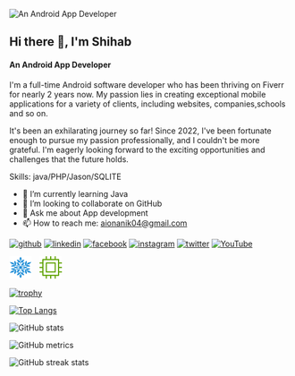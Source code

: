 
![An Android App Developer](https://scontent.fdac178-1.fna.fbcdn.net/v/t39.30808-6/421416310_122134038266085468_1972649420550963152_n.jpg?stp=dst-jpg_s960x960&_nc_cat=102&ccb=1-7&_nc_sid=5f2048&_nc_eui2=AeHuujXxIiehBPoTT7E0i0sfiqmGweQOcnyKqYbB5A5yfJYc5U6EEJoQbYY5Cn1SRQbyFSY4jwMylQMnzZj3R13h&_nc_ohc=jIkqbz4z18sAX8MOuoQ&_nc_oc=AQm8whZA6bWN1p7Uw-CLHYabN7cJHCp8bYpRAIG4DTb42BcC4lAfk3IO8RzpW2CqV_Y&_nc_ht=scontent.fdac178-1.fna&oh=00_AfBmGvGbSSr45Tkvz-r7CevxwVxcgITvK4Oqn1XnnTCY_Q&oe=65F2AADD)

## Hi there 👋, I'm Shihab
#### An Android App Developer


 I'm a full-time Android software developer who has been thriving on Fiverr for nearly 2 years now. My passion lies in creating exceptional mobile applications for a variety of clients, including websites, companies,schools and so on.

It's been an exhilarating journey so far! Since 2022, I've been fortunate enough to pursue my passion professionally, and I couldn't be more grateful. I'm eagerly looking forward to the exciting opportunities and challenges that the future holds.

Skills: java/PHP/Jason/SQLITE

- 🌱 I’m currently learning Java 
- 👯 I’m looking to collaborate on GitHub  
- 💬 Ask me about App development 
- 📫 How to reach me: aionanik04@gmail.com 



[<img src='https://cdn.jsdelivr.net/npm/simple-icons@3.0.1/icons/github.svg' alt='github' height='40'>](https://github.com/Aion03)  [<img src='https://cdn.jsdelivr.net/npm/simple-icons@3.0.1/icons/linkedin.svg' alt='linkedin' height='40'>](https://www.linkedin.com/in/itaher-shihab-aion/)  [<img src='https://cdn.jsdelivr.net/npm/simple-icons@3.0.1/icons/facebook.svg' alt='facebook' height='40'>](https://www.facebook.com/shihabaion)  [<img src='https://cdn.jsdelivr.net/npm/simple-icons@3.0.1/icons/instagram.svg' alt='instagram' height='40'>](https://www.instagram.com/itahershihab/)  [<img src='https://cdn.jsdelivr.net/npm/simple-icons@3.0.1/icons/twitter.svg' alt='twitter' height='40'>](https://twitter.com/itahershihab)  [<img src='https://cdn.jsdelivr.net/npm/simple-icons@3.0.1/icons/youtube.svg' alt='YouTube' height='40'>](https://www.youtube.com/channel/cyclone_333)  


<a href='https://archiveprogram.github.com/'><img src='https://raw.githubusercontent.com/acervenky/animated-github-badges/master/assets/acbadge.gif' width='40' height='40'></a> <a href='https://docs.github.com/en/developers'><img src='https://raw.githubusercontent.com/acervenky/animated-github-badges/master/assets/devbadge.gif' width='40' height='40'></a> 

[![trophy](https://github-profile-trophy.vercel.app/?username=Aion03)](https://github.com/ryo-ma/github-profile-trophy)

[![Top Langs](https://github-readme-stats.vercel.app/api/top-langs/?username=Aion03)](https://github.com/anuraghazra/github-readme-stats)

![GitHub stats](https://github-readme-stats.vercel.app/api?username=Aion03&show_icons=true&count_private=true)  

![GitHub metrics](https://metrics.lecoq.io/Aion03)  

![GitHub streak stats](https://streak-stats.demolab.com/?user=Aion03)  

